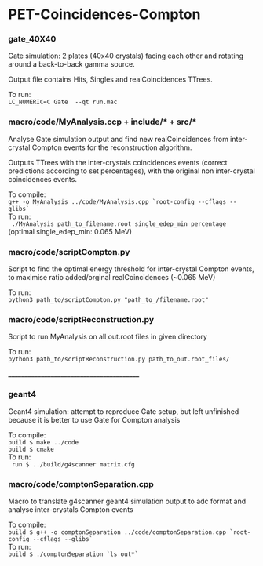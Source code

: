 # PET-Coincidences-Compton

### gate_40X40

Gate simulation: 2 plates (40x40 crystals) facing each other and rotating around a back-to-back gamma source.

Output file contains Hits, Singles and realCoincidences TTrees.

To run: <br> ``LC_NUMERIC=C Gate  --qt run.mac``

### macro/code/MyAnalysis.ccp + include/\* + src/\*

Analyse Gate simulation output and find new realCoincidences from inter-crystal Compton events for the reconstruction algorithm.

Outputs TTrees with the inter-crystals coincidences events (correct predictions according to set percentages), with the original non inter-crystal coincidences events.

To compile: <br>
``g++ -o MyAnalysis ../code/MyAnalysis.cpp `root-config --cflags --glibs` `` <br>
To run: <br>
`` ./MyAnalysis path_to_filename.root single_edep_min percentage``
<br>
(optimal single_edep_min: 0.065 MeV)

### macro/code/scriptCompton.py

Script to find the optimal energy threshold for inter-crystal Compton events, to maximise ratio added/orginal realCoincidences (~0.065 MeV)

To run:<br>
`` python3 path_to/scriptCompton.py "path_to_/filename.root" ``
### macro/code/scriptReconstruction.py

Script to run MyAnalysis on all out.root files in given directory

To run:<br>
``python3 path_to/scriptReconstruction.py path_to_out.root_files/
 ``

**________________________________________**

### geant4

Geant4 simulation: attempt to reproduce Gate setup, but left unfinished because it is better to use Gate for Compton analysis

To compile: <br>
`` build $ make ../code ``<br>
`` build $ cmake `` <br>
To run: <br>
`` run $ ../build/g4scanner matrix.cfg``


### macro/code/comptonSeparation.cpp

Macro to translate g4scanner geant4 simulation output to adc format and analyse inter-crystals Compton events

To compile: <br>
`` build $ g++ -o comptonSeparation ../code/comptonSeparation.cpp `root-config --cflags --glibs` `` <br>
To run: <br>
`` build $ ./comptonSeparation `ls out*` ``

